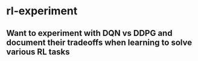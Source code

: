 # rl-experiment

## Want to experiment with DQN vs DDPG and document their tradeoffs when learning to solve various RL tasks
